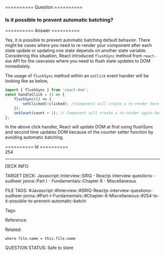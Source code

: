 ========== Question ==========  

### Is it possible to prevent automatic batching?  

========== Answer ==========  

Yes, it is possible to prevent automatic batching default behavior. There might be cases where you need to re-render your component after each state update or updating one state depends on another state variable. Considering this situation, React introduced `flushSync` method from `react-dom` API for the usecases where you need to flush state updates to DOM immediately.

The usage of `flushSync` method within an `onClick` event handler will be looking like as below,

```jsx
import { flushSync } from 'react-dom';
const handleClick = () => {
    flushSync(() => {
        setClicked(!clicked); //Component will create a re-render here
    });
    setCount(count + 1); // Component will create a re-render again here
};
```

In the above click handler, React will update DOM at first using flushSync and second time updates DOM because of the counter setter function by avoiding automatic batching.

========== Id ==========  
254

---

DECK INFO

TARGET DECK: Javascript::Interview::SRIQ - Reactjs interview questions - sudheer jonna::Part I - Fundamentals::Chapter 8 - Miscellaneous

FILE TAGS: #Javascript::#Interview::#SRIQ-Reactjs-interview-questions-sudheer-jonna::#Part-I-Fundamentals::#Chapter-8-Miscellaneous::#254-Is-it-possible-to-prevent-automatic-batchi

Tags:

Reference:

Related:

```dataview
where file.name = this.file.name
```
QUESTION STATUS: Safe to store
